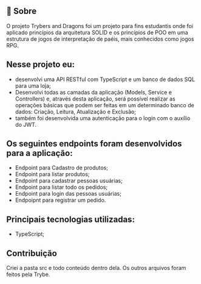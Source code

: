## 🧐 Sobre

O projeto Trybers and Dragons foi um projeto para fins estudantis onde foi aplicado princípios da arquitetura SOLID e os princípios de POO em uma estrutura de jogos de interpretação de paéis, mais conhecidos como jogos RPG.

## Nesse projeto eu:

- desenvolvi uma API RESTful com TypeScript e um banco de dados SQL para uma loja;
- Desenvolvi todas as camadas da aplicação (Models, Service e Controllers) e, através desta aplicação, será possível realizar as operações básicas que podem ser feitas em um determinado banco de dados: Criação, Leitura, Atualização e Exclusão;
- também foi desenvolvida uma autenticação para o login com o auxílio do JWT.

## Os seguintes endpoints foram desenvolvidos para a aplicação:

- Endpoint para Cadastro de produtos;
- Endpoint para listar produtos;
- Endpoint para cadastrar pessoas usuárias;
- Endpoint para listar todo os pedidos;
- Endpoint para login das pessoas usuárias;
- Endpoipnt para registrar um pedido.

## Principais tecnologias utilizadas:

- TypeScript;

## Contribuição

Criei a pasta src e todo conteúdo dentro dela. Os outros arquivos foram feitos pela Trybe.

